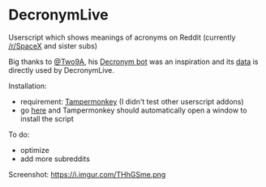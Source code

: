 # DecronymLive
Userscript which shows meanings of acronyms on Reddit (currently [/r/SpaceX](https://reddit.com/r/spacex) and sister subs)

Big thanks to [@Two9A](https://github.com/Two9A), his [Decronym bot](https://gist.github.com/Two9A/1d976f9b7441694162c8) was an inspiration and its [data](http://decronym.xyz/) is directly used by DecronymLive.

Installation:
* requirement: [Tampermonkey](http://tampermonkey.net/) (I didn't test other userscript addons)
* go [here](https://github.com/oskarkk/DecronymLive/raw/master/main.user.js) and Tampermonkey should automatically open a window to install the script

To do:
 * optimize
 * add more subreddits

Screenshot: https://i.imgur.com/THhGSme.png
